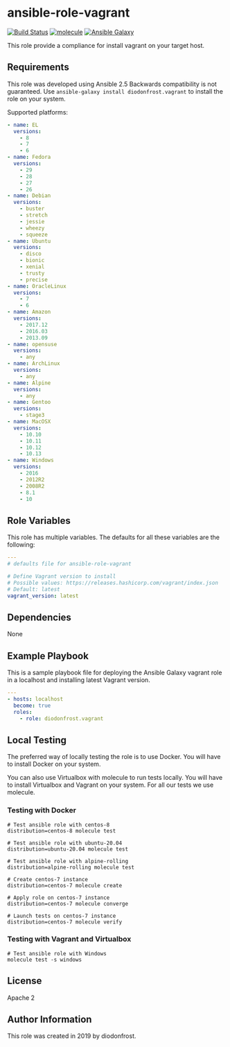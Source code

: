 # ansible-role-vagrant

[![Build Status](https://travis-ci.com/diodonfrost/ansible-role-vagrant.svg?branch=master)](https://travis-ci.com/diodonfrost/ansible-role-vagrant)
[![molecule](https://github.com/diodonfrost/ansible-role-vagrant/workflows/molecule/badge.svg)](https://github.com/diodonfrost/ansible-role-vagrant/actions)
[![Ansible Galaxy](https://img.shields.io/badge/galaxy-diodonfrost.vagrant-660198.svg)](https://galaxy.ansible.com/diodonfrost/vagrant)

This role provide a compliance for install vagrant on your target host.

## Requirements

This role was developed using Ansible 2.5 Backwards compatibility is not guaranteed.
Use `ansible-galaxy install diodonfrost.vagrant` to install the role on your system.

Supported platforms:

```yaml
- name: EL
  versions:
    - 8
    - 7
    - 6
- name: Fedora
  versions:
    - 29
    - 28
    - 27
    - 26
- name: Debian
  versions:
    - buster
    - stretch
    - jessie
    - wheezy
    - squeeze
- name: Ubuntu
  versions:
    - disco
    - bionic
    - xenial
    - trusty
    - precise
- name: OracleLinux
  versions:
    - 7
    - 6
- name: Amazon
  versions:
    - 2017.12
    - 2016.03
    - 2013.09
- name: opensuse
  versions:
    - any
- name: ArchLinux
  versions:
    - any
- name: Alpine
  versions:
    - any
- name: Gentoo
  versions:
    - stage3
- name: MacOSX
  versions:
    - 10.10
    - 10.11
    - 10.12
    - 10.13
- name: Windows
  versions:
    - 2016
    - 2012R2
    - 2008R2
    - 8.1
    - 10
```

## Role Variables

This role has multiple variables. The defaults for all these variables are the following:

```yaml
---
# defaults file for ansible-role-vagrant

# Define Vagrant version to install
# Possible values: https://releases.hashicorp.com/vagrant/index.json
# Default: latest
vagrant_version: latest
```

## Dependencies

None

## Example Playbook

This is a sample playbook file for deploying the Ansible Galaxy vagrant role in a localhost and installing latest Vagrant version.

```yaml
---
- hosts: localhost
  become: true
  roles:
    - role: diodonfrost.vagrant
```

## Local Testing

The preferred way of locally testing the role is to use Docker. You will have to install Docker on your system.

You can also use Virtualbox with molecule to run tests locally. You will have to install Virtualbox and Vagrant on your system. For all our tests we use molecule.

### Testing with Docker

```shell
# Test ansible role with centos-8
distribution=centos-8 molecule test

# Test ansible role with ubuntu-20.04
distribution=ubuntu-20.04 molecule test

# Test ansible role with alpine-rolling
distribution=alpine-rolling molecule test

# Create centos-7 instance
distribution=centos-7 molecule create

# Apply role on centos-7 instance
distribution=centos-7 molecule converge

# Launch tests on centos-7 instance
distribution=centos-7 molecule verify
```

### Testing with Vagrant and Virtualbox

```shell
# Test ansible role with Windows
molecule test -s windows
```

## License

Apache 2

## Author Information

This role was created in 2019 by diodonfrost.

